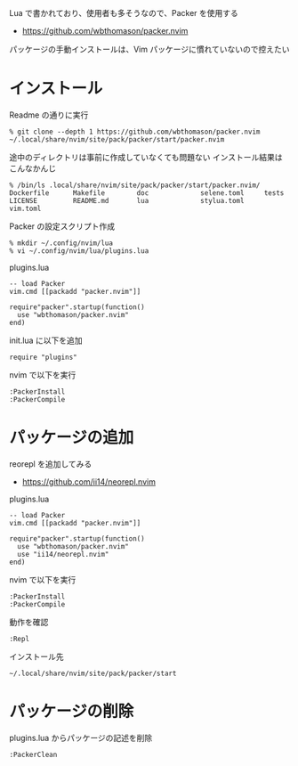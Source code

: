 
Lua で書かれており、使用者も多そうなので、Packer を使用する

- https://github.com/wbthomason/packer.nvim

パッケージの手動インストールは、Vim パッケージに慣れていないので控えたい

# インストール

Readme の通りに実行
````
% git clone --depth 1 https://github.com/wbthomason/packer.nvim ~/.local/share/nvim/site/pack/packer/start/packer.nvim
````

途中のディレクトリは事前に作成していなくても問題ない
インストール結果はこんなかんじ

````
% /bin/ls .local/share/nvim/site/pack/packer/start/packer.nvim/
Dockerfile      Makefile        doc             selene.toml     tests
LICENSE         README.md       lua             stylua.toml     vim.toml
````

Packer の設定スクリプト作成

````
% mkdir ~/.config/nvim/lua
% vi ~/.config/nvim/lua/plugins.lua
````

plugins.lua
````
-- load Packer
vim.cmd [[packadd "packer.nvim"]]

require"packer".startup(function()
  use "wbthomason/packer.nvim"
end)
````

init.lua に以下を追加

````
require "plugins"
````

nvim で以下を実行

````
:PackerInstall
:PackerCompile
````

# パッケージの追加

reorepl を追加してみる
- https://github.com/ii14/neorepl.nvim

plugins.lua
````
-- load Packer
vim.cmd [[packadd "packer.nvim"]]

require"packer".startup(function()
  use "wbthomason/packer.nvim"
  use "ii14/neorepl.nvim"
end)
````

nvim で以下を実行

````
:PackerInstall
:PackerCompile
````

動作を確認

````
:Repl
````

インストール先

````
~/.local/share/nvim/site/pack/packer/start
````

# パッケージの削除

plugins.lua からパッケージの記述を削除

````
:PackerClean
````

